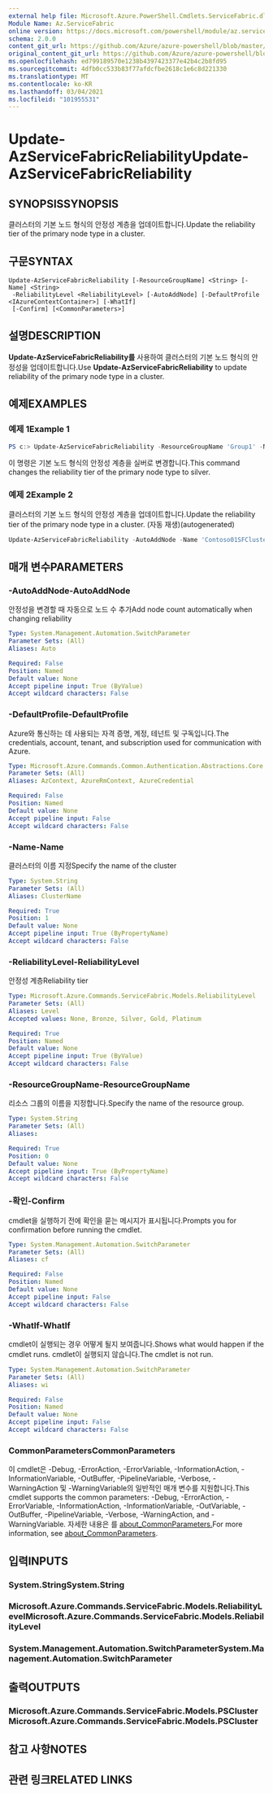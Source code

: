 ```yaml
---
external help file: Microsoft.Azure.PowerShell.Cmdlets.ServiceFabric.dll-Help.xml
Module Name: Az.ServiceFabric
online version: https://docs.microsoft.com/powershell/module/az.servicefabric/update-azservicefabricreliability
schema: 2.0.0
content_git_url: https://github.com/Azure/azure-powershell/blob/master/src/ServiceFabric/ServiceFabric/help/Update-AzServiceFabricReliability.md
original_content_git_url: https://github.com/Azure/azure-powershell/blob/master/src/ServiceFabric/ServiceFabric/help/Update-AzServiceFabricReliability.md
ms.openlocfilehash: ed799189570e1238b4397423377e42b4c2b8fd95
ms.sourcegitcommit: 4dfb0cc533b83f77afdcfbe2618c1e6c8d221330
ms.translationtype: MT
ms.contentlocale: ko-KR
ms.lasthandoff: 03/04/2021
ms.locfileid: "101955531"
---
```

# <span data-ttu-id="ef4cd-101">Update-AzServiceFabricReliability</span><span class="sxs-lookup"><span data-stu-id="ef4cd-101">Update-AzServiceFabricReliability</span></span>

## <span data-ttu-id="ef4cd-102">SYNOPSIS</span><span class="sxs-lookup"><span data-stu-id="ef4cd-102">SYNOPSIS</span></span>
<span data-ttu-id="ef4cd-103">클러스터의 기본 노드 형식의 안정성 계층을 업데이트합니다.</span><span class="sxs-lookup"><span data-stu-id="ef4cd-103">Update the reliability tier of the primary node type in a cluster.</span></span>

## <span data-ttu-id="ef4cd-104">구문</span><span class="sxs-lookup"><span data-stu-id="ef4cd-104">SYNTAX</span></span>

```
Update-AzServiceFabricReliability [-ResourceGroupName] <String> [-Name] <String>
 -ReliabilityLevel <ReliabilityLevel> [-AutoAddNode] [-DefaultProfile <IAzureContextContainer>] [-WhatIf]
 [-Confirm] [<CommonParameters>]
```

## <span data-ttu-id="ef4cd-105">설명</span><span class="sxs-lookup"><span data-stu-id="ef4cd-105">DESCRIPTION</span></span>
<span data-ttu-id="ef4cd-106">**Update-AzServiceFabricReliability를** 사용하여 클러스터의 기본 노드 형식의 안정성을 업데이트합니다.</span><span class="sxs-lookup"><span data-stu-id="ef4cd-106">Use **Update-AzServiceFabricReliability** to update reliability of the primary node type in a cluster.</span></span>

## <span data-ttu-id="ef4cd-107">예제</span><span class="sxs-lookup"><span data-stu-id="ef4cd-107">EXAMPLES</span></span>

### <span data-ttu-id="ef4cd-108">예제 1</span><span class="sxs-lookup"><span data-stu-id="ef4cd-108">Example 1</span></span>
```powershell
PS c:> Update-AzServiceFabricReliability -ResourceGroupName 'Group1' -Name 'Contoso01SFCluster' -ReliabilityLevel Silver
```

<span data-ttu-id="ef4cd-109">이 명령은 기본 노드 형식의 안정성 계층을 실버로 변경합니다.</span><span class="sxs-lookup"><span data-stu-id="ef4cd-109">This command changes the reliability tier of the primary node type to silver.</span></span>

### <span data-ttu-id="ef4cd-110">예제 2</span><span class="sxs-lookup"><span data-stu-id="ef4cd-110">Example 2</span></span>

<span data-ttu-id="ef4cd-111">클러스터의 기본 노드 형식의 안정성 계층을 업데이트합니다.</span><span class="sxs-lookup"><span data-stu-id="ef4cd-111">Update the reliability tier of the primary node type in a cluster.</span></span> <span data-ttu-id="ef4cd-112">(자동 재생)</span><span class="sxs-lookup"><span data-stu-id="ef4cd-112">(autogenerated)</span></span>

<!-- Aladdin Generated Example -->
```powershell
Update-AzServiceFabricReliability -AutoAddNode -Name 'Contoso01SFCluster' -ReliabilityLevel None -ResourceGroupName 'Group1'
```

## <span data-ttu-id="ef4cd-113">매개 변수</span><span class="sxs-lookup"><span data-stu-id="ef4cd-113">PARAMETERS</span></span>

### <span data-ttu-id="ef4cd-114">-AutoAddNode</span><span class="sxs-lookup"><span data-stu-id="ef4cd-114">-AutoAddNode</span></span>
<span data-ttu-id="ef4cd-115">안정성을 변경할 때 자동으로 노드 수 추가</span><span class="sxs-lookup"><span data-stu-id="ef4cd-115">Add node count automatically when changing reliability</span></span>

```yaml
Type: System.Management.Automation.SwitchParameter
Parameter Sets: (All)
Aliases: Auto

Required: False
Position: Named
Default value: None
Accept pipeline input: True (ByValue)
Accept wildcard characters: False
```

### <span data-ttu-id="ef4cd-116">-DefaultProfile</span><span class="sxs-lookup"><span data-stu-id="ef4cd-116">-DefaultProfile</span></span>
<span data-ttu-id="ef4cd-117">Azure와 통신하는 데 사용되는 자격 증명, 계정, 테넌트 및 구독입니다.</span><span class="sxs-lookup"><span data-stu-id="ef4cd-117">The credentials, account, tenant, and subscription used for communication with Azure.</span></span>

```yaml
Type: Microsoft.Azure.Commands.Common.Authentication.Abstractions.Core.IAzureContextContainer
Parameter Sets: (All)
Aliases: AzContext, AzureRmContext, AzureCredential

Required: False
Position: Named
Default value: None
Accept pipeline input: False
Accept wildcard characters: False
```

### <span data-ttu-id="ef4cd-118">-Name</span><span class="sxs-lookup"><span data-stu-id="ef4cd-118">-Name</span></span>
<span data-ttu-id="ef4cd-119">클러스터의 이름 지정</span><span class="sxs-lookup"><span data-stu-id="ef4cd-119">Specify the name of the cluster</span></span>

```yaml
Type: System.String
Parameter Sets: (All)
Aliases: ClusterName

Required: True
Position: 1
Default value: None
Accept pipeline input: True (ByPropertyName)
Accept wildcard characters: False
```

### <span data-ttu-id="ef4cd-120">-ReliabilityLevel</span><span class="sxs-lookup"><span data-stu-id="ef4cd-120">-ReliabilityLevel</span></span>
<span data-ttu-id="ef4cd-121">안정성 계층</span><span class="sxs-lookup"><span data-stu-id="ef4cd-121">Reliability tier</span></span>

```yaml
Type: Microsoft.Azure.Commands.ServiceFabric.Models.ReliabilityLevel
Parameter Sets: (All)
Aliases: Level
Accepted values: None, Bronze, Silver, Gold, Platinum

Required: True
Position: Named
Default value: None
Accept pipeline input: True (ByValue)
Accept wildcard characters: False
```

### <span data-ttu-id="ef4cd-122">-ResourceGroupName</span><span class="sxs-lookup"><span data-stu-id="ef4cd-122">-ResourceGroupName</span></span>
<span data-ttu-id="ef4cd-123">리소스 그룹의 이름을 지정합니다.</span><span class="sxs-lookup"><span data-stu-id="ef4cd-123">Specify the name of the resource group.</span></span>

```yaml
Type: System.String
Parameter Sets: (All)
Aliases:

Required: True
Position: 0
Default value: None
Accept pipeline input: True (ByPropertyName)
Accept wildcard characters: False
```

### <span data-ttu-id="ef4cd-124">-확인</span><span class="sxs-lookup"><span data-stu-id="ef4cd-124">-Confirm</span></span>
<span data-ttu-id="ef4cd-125">cmdlet을 실행하기 전에 확인을 묻는 메시지가 표시됩니다.</span><span class="sxs-lookup"><span data-stu-id="ef4cd-125">Prompts you for confirmation before running the cmdlet.</span></span>

```yaml
Type: System.Management.Automation.SwitchParameter
Parameter Sets: (All)
Aliases: cf

Required: False
Position: Named
Default value: None
Accept pipeline input: False
Accept wildcard characters: False
```

### <span data-ttu-id="ef4cd-126">-WhatIf</span><span class="sxs-lookup"><span data-stu-id="ef4cd-126">-WhatIf</span></span>
<span data-ttu-id="ef4cd-127">cmdlet이 실행되는 경우 어떻게 될지 보여줍니다.</span><span class="sxs-lookup"><span data-stu-id="ef4cd-127">Shows what would happen if the cmdlet runs.</span></span>
<span data-ttu-id="ef4cd-128">cmdlet이 실행되지 않습니다.</span><span class="sxs-lookup"><span data-stu-id="ef4cd-128">The cmdlet is not run.</span></span>

```yaml
Type: System.Management.Automation.SwitchParameter
Parameter Sets: (All)
Aliases: wi

Required: False
Position: Named
Default value: None
Accept pipeline input: False
Accept wildcard characters: False
```

### <span data-ttu-id="ef4cd-129">CommonParameters</span><span class="sxs-lookup"><span data-stu-id="ef4cd-129">CommonParameters</span></span>
<span data-ttu-id="ef4cd-130">이 cmdlet은 -Debug, -ErrorAction, -ErrorVariable, -InformationAction, -InformationVariable, -OutBuffer, -PipelineVariable, -Verbose, -WarningAction 및 -WarningVariable의 일반적인 매개 변수를 지원합니다.</span><span class="sxs-lookup"><span data-stu-id="ef4cd-130">This cmdlet supports the common parameters: -Debug, -ErrorAction, -ErrorVariable, -InformationAction, -InformationVariable, -OutVariable, -OutBuffer, -PipelineVariable, -Verbose, -WarningAction, and -WarningVariable.</span></span> <span data-ttu-id="ef4cd-131">자세한 내용은 를 [about_CommonParameters.](http://go.microsoft.com/fwlink/?LinkID=113216)</span><span class="sxs-lookup"><span data-stu-id="ef4cd-131">For more information, see [about_CommonParameters](http://go.microsoft.com/fwlink/?LinkID=113216).</span></span>

## <span data-ttu-id="ef4cd-132">입력</span><span class="sxs-lookup"><span data-stu-id="ef4cd-132">INPUTS</span></span>

### <span data-ttu-id="ef4cd-133">System.String</span><span class="sxs-lookup"><span data-stu-id="ef4cd-133">System.String</span></span>

### <span data-ttu-id="ef4cd-134">Microsoft.Azure.Commands.ServiceFabric.Models.ReliabilityLevel</span><span class="sxs-lookup"><span data-stu-id="ef4cd-134">Microsoft.Azure.Commands.ServiceFabric.Models.ReliabilityLevel</span></span>

### <span data-ttu-id="ef4cd-135">System.Management.Automation.SwitchParameter</span><span class="sxs-lookup"><span data-stu-id="ef4cd-135">System.Management.Automation.SwitchParameter</span></span>

## <span data-ttu-id="ef4cd-136">출력</span><span class="sxs-lookup"><span data-stu-id="ef4cd-136">OUTPUTS</span></span>

### <span data-ttu-id="ef4cd-137">Microsoft.Azure.Commands.ServiceFabric.Models.PSCluster</span><span class="sxs-lookup"><span data-stu-id="ef4cd-137">Microsoft.Azure.Commands.ServiceFabric.Models.PSCluster</span></span>

## <span data-ttu-id="ef4cd-138">참고 사항</span><span class="sxs-lookup"><span data-stu-id="ef4cd-138">NOTES</span></span>

## <span data-ttu-id="ef4cd-139">관련 링크</span><span class="sxs-lookup"><span data-stu-id="ef4cd-139">RELATED LINKS</span></span>
